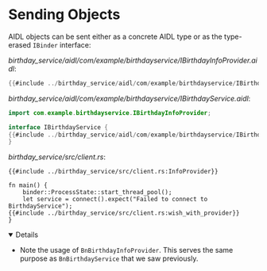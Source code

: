 # Sending Objects

AIDL objects can be sent either as a concrete AIDL type or as the type-erased
`IBinder` interface:

_birthday_service/aidl/com/example/birthdayservice/IBirthdayInfoProvider.aidl_:

```java
{{#include ../birthday_service/aidl/com/example/birthdayservice/IBirthdayInfoProvider.aidl:IBirthdayInfoProvider}}
```

_birthday_service/aidl/com/example/birthdayservice/IBirthdayService.aidl_:

```java
import com.example.birthdayservice.IBirthdayInfoProvider;

interface IBirthdayService {
{{#include ../birthday_service/aidl/com/example/birthdayservice/IBirthdayService.aidl:with_info_provider}}
}
```

_birthday_service/src/client.rs_:

```rust,ignore
{{#include ../birthday_service/src/client.rs:InfoProvider}}

fn main() {
    binder::ProcessState::start_thread_pool();
    let service = connect().expect("Failed to connect to BirthdayService");
{{#include ../birthday_service/src/client.rs:wish_with_provider}}
}
```

<details open='true'>

- Note the usage of `BnBirthdayInfoProvider`. This serves the same purpose as
  `BnBirthdayService` that we saw previously.

</details>
